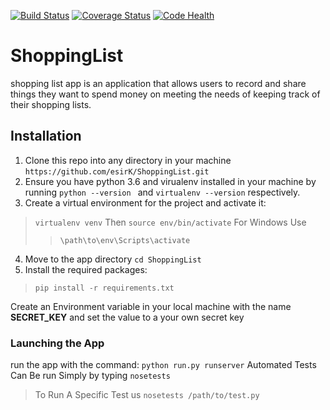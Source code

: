 [![Build Status](https://travis-ci.org/esirK/ShoppingList.svg?branch=master)](https://travis-ci.org/esirK/ShoppingList)
[![Coverage Status](https://coveralls.io/repos/github/esirK/ShoppingList/badge.svg?branch=master)](https://coveralls.io/github/esirK/ShoppingList?branch=master)
[![Code Health](https://landscape.io/github/esirK/ShoppingList/master/landscape.svg?style=flat)](https://landscape.io/github/esirK/ShoppingList/master)

# ShoppingList
shopping list app is an application that allows users
to record and share things they want to spend money on
meeting the needs of keeping track of their shopping lists.
## Installation
1. Clone this repo into any directory in your machine `https://github.com/esirK/ShoppingList.git`
2. Ensure you have python 3.6 and virualenv installed in your machine by running `python --version
` and `virtualenv --version` respectively.
3. Create a virtual environment for the project and activate it:
> `virtualenv venv` Then
> `source env/bin/activate`
For Windows Use
> > `\path\to\env\Scripts\activate`
4. Move to the app directory `cd ShoppingList`
5. Install the required packages: 
> `pip install -r requirements.txt`

Create an Environment variable in your local machine with the name **SECRET_KEY** and  set the value to a your own secret key
### Launching the App
run the app with the command: `python run.py runserver`
Automated Tests Can Be run Simply by typing
 `nosetests`
 > To Run A Specific Test us `nosetests /path/to/test.py`
